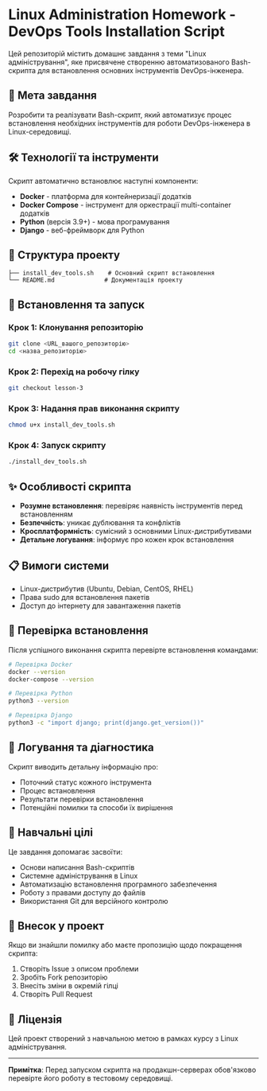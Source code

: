 # Linux Administration Homework - DevOps Tools Installation Script

Цей репозиторій містить домашнє завдання з теми "Linux адміністрування", яке присвячене створенню автоматизованого Bash-скрипта для встановлення основних інструментів DevOps-інженера.

## 🎯 Мета завдання

Розробити та реалізувати Bash-скрипт, який автоматизує процес встановлення необхідних інструментів для роботи DevOps-інженера в Linux-середовищі.

## 🛠️ Технології та інструменти

Скрипт автоматично встановлює наступні компоненти:

- **Docker** - платформа для контейнеризації додатків
- **Docker Compose** - інструмент для оркестрації multi-container додатків  
- **Python** (версія 3.9+) - мова програмування
- **Django** - веб-фреймворк для Python

## 📁 Структура проекту

```
├── install_dev_tools.sh    # Основний скрипт встановлення
└── README.md              # Документація проекту
```

## 🚀 Встановлення та запуск

### Крок 1: Клонування репозиторію

```bash
git clone <URL_вашого_репозиторію>
cd <назва_репозиторію>
```

### Крок 2: Перехід на робочу гілку

```bash
git checkout lesson-3
```

### Крок 3: Надання прав виконання скрипту

```bash
chmod u+x install_dev_tools.sh
```

### Крок 4: Запуск скрипту

```bash
./install_dev_tools.sh
```

## ✨ Особливості скрипта

- **Розумне встановлення**: перевіряє наявність інструментів перед встановленням
- **Безпечність**: уникає дублювання та конфліктів
- **Кросплатформність**: сумісний з основними Linux-дистрибутивами
- **Детальне логування**: інформує про кожен крок встановлення

## 📋 Вимоги системи

- Linux-дистрибутив (Ubuntu, Debian, CentOS, RHEL)
- Права sudo для встановлення пакетів
- Доступ до інтернету для завантаження пакетів

## 🔧 Перевірка встановлення

Після успішного виконання скрипта перевірте встановлення командами:

```bash
# Перевірка Docker
docker --version
docker-compose --version

# Перевірка Python
python3 --version

# Перевірка Django
python3 -c "import django; print(django.get_version())"
```

## 📝 Логування та діагностика

Скрипт виводить детальну інформацію про:
- Поточний статус кожного інструмента
- Процес встановлення
- Результати перевірки встановлення
- Потенційні помилки та способи їх вирішення

## 🌟 Навчальні цілі

Це завдання допомагає засвоїти:
- Основи написання Bash-скриптів
- Системне адміністрування в Linux
- Автоматизацію встановлення програмного забезпечення
- Роботу з правами доступу до файлів
- Використання Git для версійного контролю

## 🤝 Внесок у проект

Якщо ви знайшли помилку або маєте пропозицію щодо покращення скрипта:

1. Створіть Issue з описом проблеми
2. Зробіть Fork репозиторію  
3. Внесіть зміни в окремій гілці
4. Створіть Pull Request

## 📜 Ліцензія

Цей проект створений з навчальною метою в рамках курсу з Linux адміністрування.

---

**Примітка**: Перед запуском скрипта на продакшн-серверах обов'язково перевірте його роботу в тестовому середовищі.